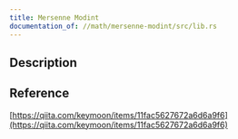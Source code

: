 ```yaml
---
title: Mersenne Modint
documentation_of: //math/mersenne-modint/src/lib.rs
---
```


## Description

## Reference

[https://qiita.com/keymoon/items/11fac5627672a6d6a9f6](https://qiita.com/keymoon/items/11fac5627672a6d6a9f6)
